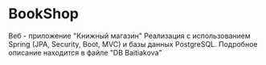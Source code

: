 # BookShop
Веб - приложение "Книжный магазин" 
Реализация с использованием Spring (JPA, Security, Boot, MVC) и базы данных PostgreSQL.
Подробное описание находится в файле "DB Baitiakova"
